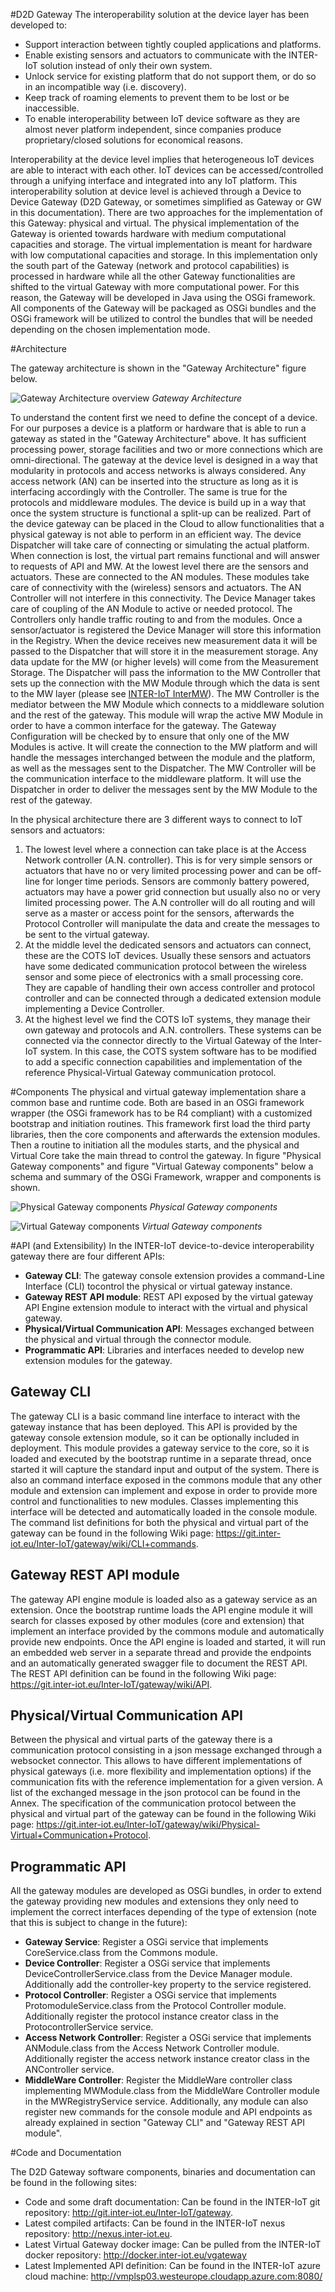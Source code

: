 
#D2D Gateway
The interoperability solution at the device layer has been developed to:

* Support interaction between tightly coupled applications and platforms.
* Enable existing sensors and actuators to communicate with the INTER-IoT solution instead of only their own system.
* Unlock service for existing platform that do not support them, or do so in an incompatible way (i.e. discovery). 
* Keep track of roaming elements to prevent them to be lost or be inaccessible.
* To enable interoperability between IoT device software as they are almost never platform independent, since companies produce proprietary/closed solutions for economical reasons.

Interoperability at the device level implies that heterogeneous IoT devices are able to interact with each other. IoT devices can be accessed/controlled through a unifying interface and integrated into any IoT platform.
This interoperability solution at device level is achieved through a Device to Device Gateway (D2D Gateway, or sometimes simplified as Gateway or GW in this documentation). There are two approaches for the implementation of this Gateway: physical and virtual.
The physical implementation of the Gateway is oriented towards hardware with medium computational capacities and storage. The virtual implementation is meant for hardware with low computational capacities and storage. In this implementation only the south part of the Gateway (network and protocol capabilities) is processed in hardware while all the other Gateway functionalities are shifted to the virtual Gateway with more computational power.
For this reason, the Gateway will be developed in Java using the OSGi framework. All components of the Gateway will be packaged as OSGi bundles and the OSGi framework will be utilized to control the bundles that will be needed depending on the chosen implementation mode.

#Architecture

The gateway architecture is shown in the "Gateway Architecture" figure below. 

![Gateway Architecture overview](images/gateway_v2.png)
*Gateway Architecture*

To understand the content first we need to define the concept of a device. For our purposes a device is a platform or hardware that is able to run a gateway as stated in the "Gateway Architecture" above. It has sufficient processing power, storage facilities and two or more connections which are omni-directional.
The gateway at the device level is designed in a way that modularity in protocols and access networks is always considered. Any access network (AN) can be inserted into the structure as long as it is interfacing accordingly with the Controller. The same is true for the protocols and middleware modules.
The device is build up in a way that once the system structure is functional a split-up can be realized. Part of the device gateway can be placed in the Cloud to allow functionalities that a physical gateway is not able to perform in an efficient way. The device Dispatcher will take care of connecting or simulating the actual platform. When connection is lost, the virtual part remains functional and will answer to requests of API and MW.
At the lowest level there are the sensors and actuators. These are connected to the AN modules. These modules take care of connectivity with the (wireless) sensors and actuators. The AN Controller will not interfere in this connectivity.
The Device Manager takes care of coupling of the AN Module to active or needed protocol. The Controllers only handle traffic routing to and from the modules.
Once a sensor/actuator is registered the Device Manager will store this information in the Registry.
When the device receives new measurement data it will be passed to the Dispatcher that will store it in the measurement storage. Any data update for the MW (or higher levels) will come from the Measurement Storage.
The Dispatcher will pass the information to the MW Controller that sets up the connection with the MW Module through which the data is sent to the MW layer (please see [INTER-IoT InterMW](../../intermw/latest/)). The MW Controller is the mediator between the MW Module which connects to a middleware solution and the rest of the gateway. This module will wrap the active MW Module in order to have a common interface for the gateway. The Gateway Configuration will be checked by to ensure that only one of the MW Modules is active. It will create the connection to the MW platform and will handle the messages interchanged between the module and the platform, as well as the messages sent to the Dispatcher. The MW Controller will be the communication interface to the middleware platform. It will use the Dispatcher in order to deliver the messages sent by the MW Module to the rest of the gateway.

In the physical architecture there are 3 different ways to connect to IoT sensors and actuators:

1. The lowest level where a connection can take place is at the Access Network controller (A.N. controller). This is for very simple sensors or actuators that have no or very limited processing power and can be off-line for longer time periods. Sensors are commonly battery powered, actuators may have a power grid connection but usually also no or very limited processing power. The A.N controller will do all routing and will serve as a master or access point for the sensors, afterwards the Protocol Controller will manipulate the data and create the messages to be sent to the virtual gateway.
2. At the middle level the dedicated sensors and actuators can connect, these are the COTS IoT devices. Usually these sensors and actuators have some dedicated communication protocol between the wireless sensor and some piece of electronics with a small processing core. They are capable of handling their own access controller and protocol controller and can be connected through a dedicated extension module implementing a Device Controller.
3. At the highest level we find the COTS IoT systems, they manage their own gateway and protocols and A.N. controllers. These systems can be connected via the connector directly to the Virtual Gateway of the Inter-IoT system. In this case, the COTS system software has to be modified to add a specific connection capabilities and implementation of the reference Physical-Virtual Gateway communication protocol.

#Components
The physical and virtual gateway implementation share a common base and runtime code. Both are based in an OSGi framework wrapper (the OSGi framework has to be R4 compliant) with a customized bootstrap and initiation routines. This framework first load the third party libraries, then the core components and afterwards the extension modules. Then a routine to initiation all the modules starts, and the physical and Virtual Core take the main thread to control the gateway. In figure "Physical Gateway components" and figure "Virtual Gateway components" below a schema and summary of the OSGi Framework, wrapper and components is shown.

![Physical Gateway components](images/pgateway_components.png)
*Physical Gateway components*

![Virtual Gateway components](images/vgateway_components.png)
*Virtual Gateway components*

#API (and Extensibility)
In the INTER-IoT device-to-device interoperability gateway there are four different APIs:

* <strong>Gateway CLI</strong>: The gateway console extension provides a command-Line Interface (CLI) tocontrol the physical or virtual gateway instance.
* <strong>Gateway REST API module</strong>: REST API exposed by the virtual gateway API Engine extension
module to interact with the virtual and physical gateway.
* <strong>Physical/Virtual Communication API</strong>: Messages exchanged between the physical and virtual
through the connector module.
* <strong>Programmatic API</strong>: Libraries and interfaces needed to develop new extension modules for the
gateway.

Gateway CLI
------------
The gateway CLI is a basic command line interface to interact with the gateway instance that has been deployed. This API is provided by the gateway console extension module, so it can be optionally included in deployment. This module provides a gateway service to the core, so it is loaded and executed by the bootstrap runtime in a separate thread, once started it will capture the standard input and output of the system. There is also an command interface exposed in the commons module that any other module and extension can implement and expose in order to provide more control and functionalities to new modules. Classes implementing this interface will be detected and automatically loaded in the console module.
The command list definitions for both the physical and virtual part of the gateway can be found in the following Wiki page: <a href="https://git.inter-iot.eu/Inter-IoT/gateway/wiki/CLI+commands">https://git.inter-iot.eu/Inter-IoT/gateway/wiki/CLI+commands</a>. 

Gateway REST API module
-----------------------

The gateway API engine module is loaded also as a gateway service as an extension. Once the bootstrap runtime loads the API engine module it will search for classes exposed by other modules (core and extension) that implement an interface provided by the commons module and automatically provide new endpoints. Once the API engine is loaded and started, it will run an embedded web server in a separate thread and provide the endpoints and an automatically generated swagger file to document the REST API. The REST API definition can be found in the following Wiki page: <a href="https://git.inter-iot.eu/Inter-IoT/gateway/wiki/API">https://git.inter-iot.eu/Inter-IoT/gateway/wiki/API</a>.

Physical/Virtual Communication API
----------------------------------

Between the physical and virtual parts of the gateway there is a communication protocol consisting in a json message exchanged through a websocket connector. This allows to have different implementations of physical gateways (i.e. more flexibility and implementation options) if the communication fits with the reference implementation for a given version. A list of the exchanged message in the json protocol can be found in the Annex.
The specification of the communication protocol between the physical and virtual part of the gateway can be found in the following Wiki page: <a href="https://git.inter-iot.eu/Inter-IoT/gateway/wiki/Physical-Virtual+Communication+Protocol">https://git.inter-iot.eu/Inter-IoT/gateway/wiki/Physical-Virtual+Communication+Protocol</a>.

Programmatic API
--------------------------
All the gateway modules are developed as OSGi bundles, in order to extend the gateway providing
new modules and extensions they only need to implement the correct interfaces depending of the
type of extension (note that this is subject to change in the future):

* <strong>Gateway Service</strong>: Register a OSGi service that implements CoreService.class from the Commons module.
* <strong>Device Controller</strong>: Register a OSGi service that implements DeviceControllerService.class from the Device Manager module. Additionally add the controller-key property to the service registered.
* <strong>Protocol Controller</strong>: Register a OSGi service that implements ProtomoduleService.class from the Protocol Controller module. Additionally register the protocol instance creator class in the ProtocontrollerService service.
* <strong>Access Network Controller</strong>: Register a OSGi service that implements ANModule.class from the Access Network Controller module. Additionally register the access network instance creator class in the ANController service.
* <strong>MiddleWare Controller</strong>: Register the MiddleWare controller class implementing MWModule.class from the MiddleWare Controller module in the MWRegistryService service. Additionally, any module can also register new commands for the console module and API endpoints as already explained in section "Gateway CLI" and "Gateway REST API module".

#Code and Documentation

The D2D Gateway software components, binaries and documentation can be found in the following sites:

* Code and some draft documentation: Can be found in the INTER-IoT git repository: <a href="http://git.inter-iot.eu/Inter-IoT/gateway">http://git.inter-iot.eu/Inter-IoT/gateway</a>.
* Latest compiled artifacts: Can be found in the INTER-IoT nexus repository: <a href="http://nexus.inter-iot.eu">http://nexus.inter-iot.eu</a>.
* Latest Virtual Gateway docker image: Can be pulled from the INTER-IoT docker repository: <a href="http://docker.inter-iot.eu/vgateway">http://docker.inter-iot.eu/vgateway</a>
* Latest Implemented API definition: Can be found in the INTER-IoT azure cloud machine: <a href="http://vmplsp03.westeurope.cloudapp.azure.com:8080/">http://vmplsp03.westeurope.cloudapp.azure.com:8080/</a>
